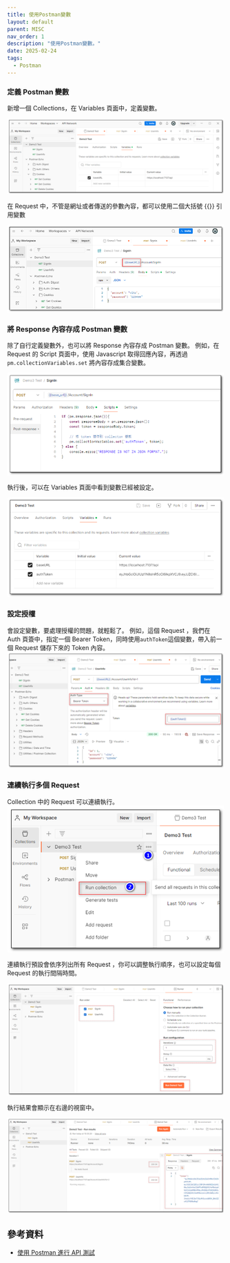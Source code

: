 ```yaml
---
title: 使用Postman變數
layout: default
parent: MISC
nav_order: 1
description: "使用Postman變數。"
date: 2025-02-24
tags:
  - Postman
---
```


### 定義 Postman 變數

新增一個 Collections，在 Variables 頁面中，定義變數。

![Post Man New Variable](images/post-man-new-variable.png)

在 Request 中，不管是網址或者傳送的參數內容，都可以使用二個大括號 \{\{\}\} 引用變數

![Post Man Use Variable](images/post-man-use-variable.png)

### 將 Response 內容存成 Postman 變數

除了自行定義變數外，也可以將 Response 內容存成 Postman 變數。
例如，在 Request 的 Script 頁面中，使用 Javascript 取得回應內容，再透過 `pm.collectionVariables.set` 將內容存成集合變數。

![Post Man Savevariable](images/post-man-save-variable.png)

執行後，可以在 Variables 頁面中看到變數已經被設定。

![Post Man Save Variable2](images/post-man-save-variable2.png)

### 設定授權

會設定變數，要處理授權的問題，就輕鬆了。
例如，這個 Request ，我們在 Auth 頁簽中，指定一個 Bearer Token，同時使用`authToken`這個變數，帶入前一個 Request 儲存下來的 Token 內容。
![Post Man Set Token](images/post-man-set-token.png)

### 連續執行多個 Request

Collection 中的 Request 可以連續執行。
![Post Man Run Collection 1](images/post-man-run-collection-1.png)

連續執行預設會依序列出所有 Request ，你可以調整執行順序，也可以設定每個 Request 的執行間隔時間。

![Post Man Run Collection 2](images/post-man-run-collection-2.png)

執行結果會顯示在右邊的視窗中。

![Post Man Run Collection 3](images/post-man-run-collection-3.png)

## 參考資料
- <a target="_blank" href="https://www.youtube.com/watch?v=xBwCgobT6k0&t=27s&ab_channel=ITsLifeOverAll">使用 Postman 進行 API 測試</a>